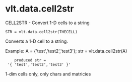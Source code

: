 # vlt.data.cell2str

  CELL2STR - Convert 1-D cells to a string
 
    STR = vlt.data.cell2str(THECELL)
 
  Converts a 1-D cell to a string.
 
  Example: 
    A = {'test','test2','test3'};
    str = vlt.data.cell2str(A)
 
        produced str = 
     '{ 'test','test2','test3' }'
  
 1-dim cells only, only chars and matricies
